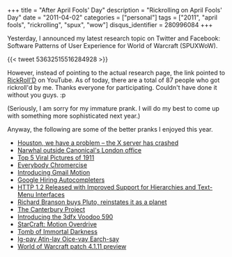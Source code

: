 +++
title = "After April Fools' Day"
description = "Rickrolling on April Fools' Day"
date = "2011-04-02"
categories = ["personal"]
tags = ["2011", "april fools", "rickrolling", "spux", "wow"]
disqus_identifier = 280996084
+++

Yesterday, I announced my latest research topic on Twitter and
Facebook: Software Patterns of User Experience for World of Warcraft
(SPUXWoW).

{{< tweet 53632515516284928 >}}

However, instead of pointing to the actual research page, the link
pointed to [RickRoll'D] on YouTube. As of today, there are a total of
87 people who got rickroll'd by me. Thanks everyone for
participating. Couldn't have done it without you guys. :p

(Seriously, I am sorry for my immature prank. I will do my best to
come up with something more sophisticated next year.)

Anyway, the following are some of the better pranks I enjoyed this year.

- [Houston, we have a problem – the X server has crashed](http://www.omgubuntu.co.uk/2011/04/houston-we-have-a-problem-the-x-server-has-crashed/)
- [Narwhal outside Canonical's London office](http://goo.gl/maps/kH7J)
- [Top 5 Viral Pictures of 1911](http://youtu.be/CNm8ZCJ7Fx8)
- [Everybody Chromercise](http://youtu.be/RjbkAECbDBE)
- [Introducing Gmail Motion](http://youtu.be/Bu927_ul_X0)
- [Google Hiring Autocompleters](http://www.google.com/intl/en/jobs/uslocations/mountain-view/autocompleter/index.html)
- [HTTP 1.2 Released with Improved Support for Hierarchies and Text-Menu Interfaces](http://www.infoq.com/news/2011/04/http-1.2-released)
- [Richard Branson buys Pluto, reinstates it as a planet](http://www.virgin.com/travel/news/branson-buys-pluto-reinstates-as-planet/)
- [The Canterbury Project](https://www.archlinux.org/news/the-canterbury-project/)
- [Introducing the 3dfx Voodoo 590](http://www.geforce.com/#/News/articles/voodoo-revived)
- [StarCraft: Motion Overdrive](http://youtu.be/uiZNtTLAwz8)
- [Tomb of Immortal Darkness](http://us.battle.net/wow/en/game/dungeon/tomb-of-immortal-darkness)
- [Ig-pay Atin-lay Oice-vay Earch-say](http://googleresearch.blogspot.com/2011/04/ig-pay-atin-lay-oice-vay-earch-say.html)
- [World of Warcraft patch 4.1.11 preview](http://us.battle.net/wow/en/forum/topic/2325684862)

[RickRoll'D]: http://youtu.be/oHg5SJYRHA0
